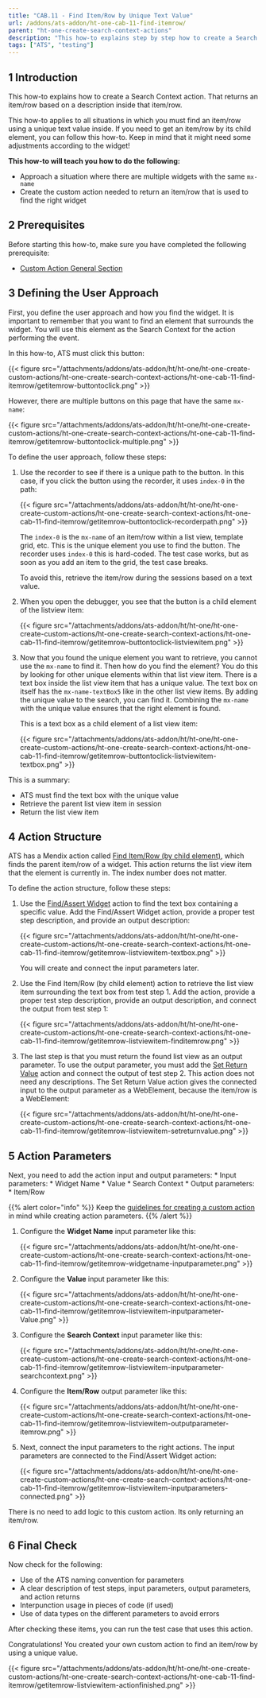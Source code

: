 ```yaml
---
title: "CAB.11 - Find Item/Row by Unique Text Value"
url: /addons/ats-addon/ht-one-cab-11-find-itemrow/
parent: "ht-one-create-search-context-actions"
description: "This how-to explains step by step how to create a Search Context action for finding an item/row by using a unique text value."
tags: ["ATS", "testing"]
---
```


## 1 Introduction

This how-to explains how to create a Search Context action. That returns an item/row based on a description inside that item/row.

This how-to applies to all situations in which you must find an item/row using a unique text value inside. If you need to get an item/row by its child element, you can follow this how-to. Keep in mind that it might need some adjustments according to the widget!

**This how-to will teach you how to do the following:**

* Approach a situation where there are multiple widgets with the same `mx-name`
* Create the custom action needed to return an item/row that is used to find the right widget

## 2 Prerequisites

Before starting this how-to, make sure you have completed the following prerequisite:

*  [Custom Action General Section](/addons/ats-addon/ht-one-custom-action-general/)

## 3 Defining the User Approach

First, you define the user approach and how you find the widget. It is important to remember that you want to find an element that surrounds the widget. You will use this element as the Search Context for the action performing the event.

In this how-to, ATS must click this button:

{{< figure src="/attachments/addons/ats-addon/ht/ht-one/ht-one-create-custom-actions/ht-one-create-search-context-actions/ht-one-cab-11-find-itemrow/getitemrow-buttontoclick.png" >}}

However, there are multiple buttons on this page that have the same `mx-name`:

{{< figure src="/attachments/addons/ats-addon/ht/ht-one/ht-one-create-custom-actions/ht-one-create-search-context-actions/ht-one-cab-11-find-itemrow/getitemrow-buttontoclick-multiple.png" >}}

To define the user approach, follow these steps:

1.  Use the recorder to see if there is a unique path to the button. In this case, if you click the button using the recorder, it uses `index-0` in the path:

    {{< figure src="/attachments/addons/ats-addon/ht/ht-one/ht-one-create-custom-actions/ht-one-create-search-context-actions/ht-one-cab-11-find-itemrow/getitemrow-buttontoclick-recorderpath.png" >}}

    The `index-0` is the `mx-name` of an item/row within a list view, template grid, etc. This is the unique element you use to find the button. The recorder uses `index-0` this is hard-coded. The test case works, but as soon as you add an item to the grid, the test case breaks.

    To avoid this, retrieve the item/row during the sessions based on a text value.

3.  When you open the debugger, you see that the button is a child element of the listview item:

    {{< figure src="/attachments/addons/ats-addon/ht/ht-one/ht-one-create-custom-actions/ht-one-create-search-context-actions/ht-one-cab-11-find-itemrow/getitemrow-buttontoclick-listviewitem.png" >}}

4.  Now that you found the unique element you want to retrieve, you cannot use the `mx-name` to find it. Then how do you find the element? You do this by looking for other unique elements within that list view item. There is a text box inside the list view item that has a unique value. The text box on itself has the `mx-name-textBox5` like in the other list view items. By adding the unique value to the search, you can find it. Combining the `mx-name` with the unique value ensures that the right element is found.

    This is a text box as a child element of a list view item:

    {{< figure src="/attachments/addons/ats-addon/ht/ht-one/ht-one-create-custom-actions/ht-one-create-search-context-actions/ht-one-cab-11-find-itemrow/getitemrow-buttontoclick-listviewitem-textbox.png" >}}

This is a summary:

* ATS must find the text box with the unique value
* Retrieve the parent list view item in session
* Return the list view item

## 4 Action Structure

ATS has a Mendix action called [Find Item/Row (by child element)](/addons/ats-addon/rg-one-find-itemrow-by-child/), which finds the parent item/row of a widget. This action returns the list view item that the element is currently in. The index number does not matter.

To define the action structure, follow these steps:

1.  Use the [Find/Assert Widget](/addons/ats-addon/rg-one-findassert-widget/) action to find the text box containing a specific value. Add the Find/Assert Widget action, provide a proper test step description, and provide an output description:

    {{< figure src="/attachments/addons/ats-addon/ht/ht-one/ht-one-create-custom-actions/ht-one-create-search-context-actions/ht-one-cab-11-find-itemrow/getitemrow-listviewitem-textbox.png" >}}

    You will create and connect the input parameters later.

2.  Use the Find Item/Row (by child element) action to retrieve the list view item surrounding the text box from test step 1. Add the action, provide a proper test step description, provide an output description, and connect the output from test step 1:

    {{< figure src="/attachments/addons/ats-addon/ht/ht-one/ht-one-create-custom-actions/ht-one-create-search-context-actions/ht-one-cab-11-find-itemrow/getitemrow-listviewitem-finditemrow.png" >}}

3.  The last step is that you must return the found list view as an output parameter. To use the output parameter, you must add the [Set Return Value](/addons/ats-addon/rg-one-set-return-value/) action and connect the output of test step 2. This action does not need any descriptions. The Set Return Value action gives the connected input to the output parameter as a WebElement, because the item/row is a WebElement:

    {{< figure src="/attachments/addons/ats-addon/ht/ht-one/ht-one-create-custom-actions/ht-one-create-search-context-actions/ht-one-cab-11-find-itemrow/getitemrow-listviewitem-setreturnvalue.png" >}}

## 5 Action Parameters

Next, you need to add the action input and output parameters:
    * Input parameters:
        * Widget Name
        * Value
        * Search Context
    * Output parameters:
        * Item/Row

{{% alert color="info" %}}
Keep the [guidelines for creating a custom action](/addons/ats-addon/ht-one-guidelines-custom-action/) in mind while creating action parameters.
{{% /alert %}}

1.  Configure the **Widget Name** input parameter like this:

    {{< figure src="/attachments/addons/ats-addon/ht/ht-one/ht-one-create-custom-actions/ht-one-create-search-context-actions/ht-one-cab-11-find-itemrow/getitemrow-widgetname-inputparameter.png" >}}

2.  Configure the **Value** input parameter like this:

    {{< figure src="/attachments/addons/ats-addon/ht/ht-one/ht-one-create-custom-actions/ht-one-create-search-context-actions/ht-one-cab-11-find-itemrow/getitemrow-listviewitem-inputparameter-Value.png" >}}

3.  Configure the **Search Context** input parameter like this:

    {{< figure src="/attachments/addons/ats-addon/ht/ht-one/ht-one-create-custom-actions/ht-one-create-search-context-actions/ht-one-cab-11-find-itemrow/getitemrow-listviewitem-inputparameter-searchcontext.png" >}}

4.  Configure the **Item/Row** output parameter like this:

    {{< figure src="/attachments/addons/ats-addon/ht/ht-one/ht-one-create-custom-actions/ht-one-create-search-context-actions/ht-one-cab-11-find-itemrow/getitemrow-listviewitem-outputparameter-itemrow.png" >}}

5.  Next, connect the input parameters to the right actions. The input parameters are connected to the Find/Assert Widget action:

    {{< figure src="/attachments/addons/ats-addon/ht/ht-one/ht-one-create-custom-actions/ht-one-create-search-context-actions/ht-one-cab-11-find-itemrow/getitemrow-listviewitem-inputparameters-connected.png" >}}

There is no need to add logic to this custom action. Its only returning an item/row.

## 6 Final Check

Now check for the following:

* Use of the ATS naming convention for parameters
* A clear description of test steps, input parameters, output parameters, and action returns
* Interpunction usage in pieces of code (if used)
* Use of data types on the different parameters to avoid errors

After checking these items, you can run the test case that uses this action.

Congratulations! You created your own custom action to find an item/row by using a unique value.

{{< figure src="/attachments/addons/ats-addon/ht/ht-one/ht-one-create-custom-actions/ht-one-create-search-context-actions/ht-one-cab-11-find-itemrow/getitemrow-listviewitem-actionfinished.png" >}}
